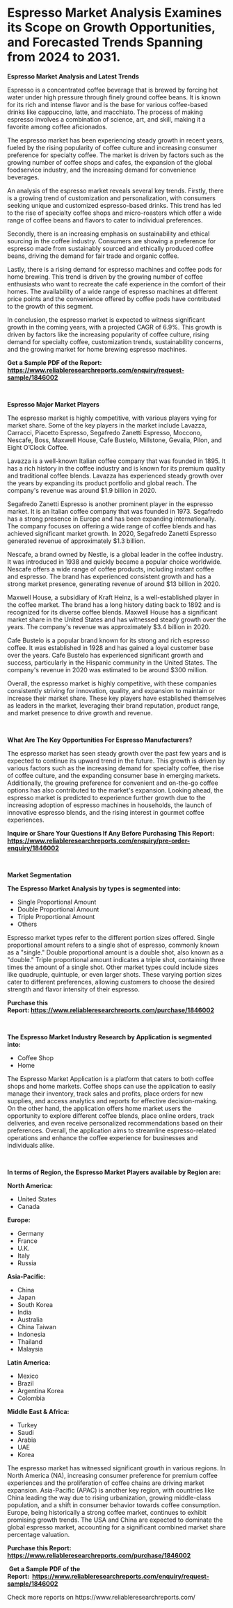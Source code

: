 <p><h1>Espresso Market Analysis Examines its Scope on Growth Opportunities, and Forecasted Trends Spanning from 2024 to 2031.</h1></p><p><strong>Espresso Market Analysis and Latest Trends</strong></p>
<p><p>Espresso is a concentrated coffee beverage that is brewed by forcing hot water under high pressure through finely ground coffee beans. It is known for its rich and intense flavor and is the base for various coffee-based drinks like cappuccino, latte, and macchiato. The process of making espresso involves a combination of science, art, and skill, making it a favorite among coffee aficionados.</p><p>The espresso market has been experiencing steady growth in recent years, fueled by the rising popularity of coffee culture and increasing consumer preference for specialty coffee. The market is driven by factors such as the growing number of coffee shops and cafes, the expansion of the global foodservice industry, and the increasing demand for convenience beverages.</p><p>An analysis of the espresso market reveals several key trends. Firstly, there is a growing trend of customization and personalization, with consumers seeking unique and customized espresso-based drinks. This trend has led to the rise of specialty coffee shops and micro-roasters which offer a wide range of coffee beans and flavors to cater to individual preferences.</p><p>Secondly, there is an increasing emphasis on sustainability and ethical sourcing in the coffee industry. Consumers are showing a preference for espresso made from sustainably sourced and ethically produced coffee beans, driving the demand for fair trade and organic coffee.</p><p>Lastly, there is a rising demand for espresso machines and coffee pods for home brewing. This trend is driven by the growing number of coffee enthusiasts who want to recreate the café experience in the comfort of their homes. The availability of a wide range of espresso machines at different price points and the convenience offered by coffee pods have contributed to the growth of this segment.</p><p>In conclusion, the espresso market is expected to witness significant growth in the coming years, with a projected CAGR of 6.9%. This growth is driven by factors like the increasing popularity of coffee culture, rising demand for specialty coffee, customization trends, sustainability concerns, and the growing market for home brewing espresso machines.</p></p>
<p><strong>Get a Sample PDF of the Report:&nbsp; <a href="https://www.reliableresearchreports.com/enquiry/request-sample/1846002">https://www.reliableresearchreports.com/enquiry/request-sample/1846002</a></strong></p>
<p>&nbsp;</p>
<p><strong>Espresso Major Market Players</strong></p>
<p><p>The espresso market is highly competitive, with various players vying for market share. Some of the key players in the market include Lavazza, Carracci, Piacetto Espresso, Segafredo Zanetti Espresso, Moccono, Nescafe, Boss, Maxwell House, Cafe Bustelo, Millstone, Gevalia, Pilon, and Eight O’Clock Coffee. </p><p>Lavazza is a well-known Italian coffee company that was founded in 1895. It has a rich history in the coffee industry and is known for its premium quality and traditional coffee blends. Lavazza has experienced steady growth over the years by expanding its product portfolio and global reach. The company's revenue was around $1.9 billion in 2020.</p><p>Segafredo Zanetti Espresso is another prominent player in the espresso market. It is an Italian coffee company that was founded in 1973. Segafredo has a strong presence in Europe and has been expanding internationally. The company focuses on offering a wide range of coffee blends and has achieved significant market growth. In 2020, Segafredo Zanetti Espresso generated revenue of approximately $1.3 billion.</p><p>Nescafe, a brand owned by Nestle, is a global leader in the coffee industry. It was introduced in 1938 and quickly became a popular choice worldwide. Nescafe offers a wide range of coffee products, including instant coffee and espresso. The brand has experienced consistent growth and has a strong market presence, generating revenue of around $13 billion in 2020.</p><p>Maxwell House, a subsidiary of Kraft Heinz, is a well-established player in the coffee market. The brand has a long history dating back to 1892 and is recognized for its diverse coffee blends. Maxwell House has a significant market share in the United States and has witnessed steady growth over the years. The company's revenue was approximately $3.4 billion in 2020.</p><p>Cafe Bustelo is a popular brand known for its strong and rich espresso coffee. It was established in 1928 and has gained a loyal customer base over the years. Cafe Bustelo has experienced significant growth and success, particularly in the Hispanic community in the United States. The company's revenue in 2020 was estimated to be around $300 million.</p><p>Overall, the espresso market is highly competitive, with these companies consistently striving for innovation, quality, and expansion to maintain or increase their market share. These key players have established themselves as leaders in the market, leveraging their brand reputation, product range, and market presence to drive growth and revenue.</p></p>
<p>&nbsp;</p>
<p><strong>What Are The Key Opportunities For Espresso Manufacturers?</strong></p>
<p><p>The espresso market has seen steady growth over the past few years and is expected to continue its upward trend in the future. This growth is driven by various factors such as the increasing demand for specialty coffee, the rise of coffee culture, and the expanding consumer base in emerging markets. Additionally, the growing preference for convenient and on-the-go coffee options has also contributed to the market's expansion. Looking ahead, the espresso market is predicted to experience further growth due to the increasing adoption of espresso machines in households, the launch of innovative espresso blends, and the rising interest in gourmet coffee experiences.</p></p>
<p><strong>Inquire or Share Your Questions If Any Before Purchasing This Report: <a href="https://www.reliableresearchreports.com/enquiry/pre-order-enquiry/1846002">https://www.reliableresearchreports.com/enquiry/pre-order-enquiry/1846002</a></strong></p>
<p>&nbsp;</p>
<p><strong>Market Segmentation</strong></p>
<p><strong>The Espresso Market Analysis by types is segmented into:</strong></p>
<p><ul><li>Single Proportional Amount</li><li>Double Proportional Amount</li><li>Triple Proportional Amount</li><li>Others</li></ul></p>
<p><p>Espresso market types refer to the different portion sizes offered. Single proportional amount refers to a single shot of espresso, commonly known as a "single." Double proportional amount is a double shot, also known as a "double." Triple proportional amount indicates a triple shot, containing three times the amount of a single shot. Other market types could include sizes like quadruple, quintuple, or even larger shots. These varying portion sizes cater to different preferences, allowing customers to choose the desired strength and flavor intensity of their espresso.</p></p>
<p><strong>Purchase this Report:&nbsp;<a href="https://www.reliableresearchreports.com/purchase/1846002">https://www.reliableresearchreports.com/purchase/1846002</a></strong></p>
<p>&nbsp;</p>
<p><strong>The Espresso Market Industry Research by Application is segmented into:</strong></p>
<p><ul><li>Coffee Shop</li><li>Home</li></ul></p>
<p><p>The Espresso Market Application is a platform that caters to both coffee shops and home markets. Coffee shops can use the application to easily manage their inventory, track sales and profits, place orders for new supplies, and access analytics and reports for effective decision-making. On the other hand, the application offers home market users the opportunity to explore different coffee blends, place online orders, track deliveries, and even receive personalized recommendations based on their preferences. Overall, the application aims to streamline espresso-related operations and enhance the coffee experience for businesses and individuals alike.</p></p>
<p>&nbsp;</p>
<p><strong>In terms of Region, the Espresso Market Players available by Region are:</strong></p>
<p>
    <p> <strong> North America: </strong>
        <ul>
            <li>United States</li>
            <li>Canada</li>
        </ul>
        </p> 
    <p> <strong> Europe: </strong>
        <ul>
            <li>Germany</li>
            <li>France</li>
            <li>U.K.</li>
            <li>Italy</li>
            <li>Russia</li>
        </ul>
        </p> 
    <p> <strong> Asia-Pacific: </strong>
        <ul>
            <li>China</li>
            <li>Japan</li>
            <li>South Korea</li>
            <li>India</li>
            <li>Australia</li>
            <li>China Taiwan</li>
            <li>Indonesia</li>
            <li>Thailand</li>
            <li>Malaysia</li>
        </ul>
        </p> 
    <p> <strong> Latin America: </strong>
        <ul>
            <li>Mexico</li>
            <li>Brazil</li>
            <li>Argentina Korea</li>
            <li>Colombia</li>
        </ul>
        </p> 
    <p> <strong> Middle East & Africa: </strong>
        <ul>
            <li>Turkey</li>
            <li>Saudi</li>
            <li>Arabia</li>
            <li>UAE</li>
            <li>Korea</li>
        </ul>
    </p>
    </p>
<p><p>The espresso market has witnessed significant growth in various regions. In North America (NA), increasing consumer preference for premium coffee experiences and the proliferation of coffee chains are driving market expansion. Asia-Pacific (APAC) is another key region, with countries like China leading the way due to rising urbanization, growing middle-class population, and a shift in consumer behavior towards coffee consumption. Europe, being historically a strong coffee market, continues to exhibit promising growth trends. The USA and China are expected to dominate the global espresso market, accounting for a significant combined market share percentage valuation.</p></p>
<p><strong>Purchase this Report: <a href="https://www.reliableresearchreports.com/purchase/1846002">https://www.reliableresearchreports.com/purchase/1846002</a></strong></p>
<p>&nbsp;<strong>Get a Sample PDF of the Report:&nbsp;&nbsp;<a href="https://www.reliableresearchreports.com/enquiry/request-sample/1846002">https://www.reliableresearchreports.com/enquiry/request-sample/1846002</a></strong></p>
<p><strong></strong></p>
<p>Check more reports on https://www.reliableresearchreports.com/</p>